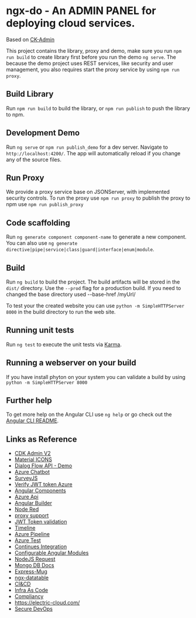 # ngx-do - An ADMIN PANEL for deploying cloud services.

Based on [CK-Admin](https://github.com/codetok/cdk-admin)

This project contains the library, proxy and demo, make sure you run `npm run build` to create library first before you run the demo `ng serve`. The because the demo project uses REST services, like security and user management, you also requires start the proxy service by using `npm run proxy`. 

## Build Library

Run `npm run build` to build the library, or `npm run publish` to push the library to npm.  

## Development Demo

Run `ng serve` or `npm run publish_demo` for a dev server. Navigate to `http://localhost:4200/`. The app will automatically reload if you change any of the source files.

## Run Proxy 

We provide a proxy service base on JSONServer, with implemented security controls. To run the proxy use `npm run proxy` to publish the proxy to npm use `npm run publish_proxy`

## Code scaffolding

Run `ng generate component component-name` to generate a new component. You can also use `ng generate directive|pipe|service|class|guard|interface|enum|module`.

## Build

Run `ng build` to build the project. The build artifacts will be stored in the `dist/` directory. Use the `--prod` flag for a production build. If you need to changed the base directory used --base-href /myUrl/

To test your the created website you can use `python -m SimpleHTTPServer 8000` in the build directory to run the web site. 

## Running unit tests

Run `ng test` to execute the unit tests via [Karma](https://karma-runner.github.io).

## Running a webserver on your build

If you have install phyton on your system you can validate a build by using
`python -m SimpleHTTPServer 8000`

## Further help

To get more help on the Angular CLI use `ng help` or go check out the [Angular CLI README](https://github.com/angular/angular-cli/blob/master/README.md).

## Links as Reference
* [CDK Admin V2](https://github.com/codetok/cdk-admin)
* [Material ICONS](https://material.io/tools/icons/?icon=local_laundry_service&style=baseline)
* [Dialog Flow API - Demo](https://angularfirebase.com/lessons/chatbot-in-angular-with-dialogflow-api-ai/)
* [Azure Chatbot](https://dev.botframework.com/)
* [SurveyJS](https://surveyjs.io/)
* [Verify JWT token Azure](https://github.com/dei79/node-azure-ad-jwt)
* [Angular Components](https://github.com/brillout/awesome-angular-components)
* [Azure Api](https://tsmatz.wordpress.com/2017/06/22/web-api-and-custom-scope-with-azure-ad-v2-endpoint/)
* [Angular Builder](https://github.com/alan-agius4/ng-mono-repo-starter)
* [Node Red](https://github.com/node-red/node-red)
* [proxy support](https://www.npmjs.com/package/express-http-proxy)
* [JWT Token validation](https://jwt.io/)
* [Timeline](https://codepen.io/abisz/pen/qaEOEm)
* [Azure Pipeline](https://itnext.io/easy-way-to-deploy-a-angular-5-application-to-azure-web-app-using-vsts-pipelines-4a288b9deae1)
* [Azure Test](https://medium.com/@flu.lund/automated-angular-unit-testing-on-visual-studio-team-services-22c03497265c)
* [Continues Integration](https://travis-ci.org/)
* [Configurable Angular Modules](https://medium.com/@michelestieven/angular-writing-configurable-modules-69e6ea23ea42)
* [NodeJS Request](https://www.thepolyglotdeveloper.com/2017/10/consume-remote-api-data-nodejs-application/)
* [Mongo DB Docs](https://github.com/ramnes/awesome-mongodb)
* [Express-Mug](https://www.npmjs.com/package/express-mung)
* [ngx-datatable](http://swimlane.github.io/ngx-datatable)
* [CI&CD](https://medium.com/@edzob/ci-and-cd-in-the-wild-b5ca8f71fa28)
* [Infra As Code](https://www.visualstudiogeeks.com/blog/DevOps/Use-VSTS-ReleaseManagement-to-Deploy-and-Test-in-AzureDevTestLabs)
* [Compliancy](https://azure.microsoft.com/en-us/blog/payment-processing-blueprint-for-pci-dss-compliant-environments/)
* https://electric-cloud.com/ 
* [Secure DevOps](http://salmanbaset.blogspot.com/2016/08/can-cloud-help-developers-securely-secdevops.html)
